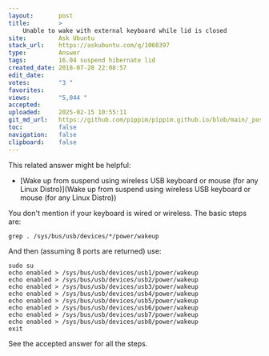 ```yaml
---
layout:       post
title:        >
    Unable to wake with external keyboard while lid is closed
site:         Ask Ubuntu
stack_url:    https://askubuntu.com/q/1060397
type:         Answer
tags:         16.04 suspend hibernate lid
created_date: 2018-07-28 22:08:57
edit_date:    
votes:        "3 "
favorites:    
views:        "5,044 "
accepted:     
uploaded:     2025-02-15 10:55:11
git_md_url:   https://github.com/pippim/pippim.github.io/blob/main/_posts/2018/2018-07-28-Unable-to-wake-with-external-keyboard-while-lid-is-closed.md
toc:          false
navigation:   false
clipboard:    false
---
```


This related answer might be helpful:

- [Wake up from suspend using wireless USB keyboard or mouse (for any Linux Distro)](Wake up from suspend using wireless USB keyboard or mouse (for any Linux Distro))

You don't mention if your keyboard is wired or wireless. The basic steps are:

``` 
grep . /sys/bus/usb/devices/*/power/wakeup
```

And then (assuming 8 ports are returned) use:

``` 
sudo su
echo enabled > /sys/bus/usb/devices/usb1/power/wakeup
echo enabled > /sys/bus/usb/devices/usb2/power/wakeup
echo enabled > /sys/bus/usb/devices/usb3/power/wakeup
echo enabled > /sys/bus/usb/devices/usb4/power/wakeup
echo enabled > /sys/bus/usb/devices/usb5/power/wakeup
echo enabled > /sys/bus/usb/devices/usb6/power/wakeup
echo enabled > /sys/bus/usb/devices/usb7/power/wakeup
echo enabled > /sys/bus/usb/devices/usb8/power/wakeup
exit
```

See the accepted answer for all the steps.

